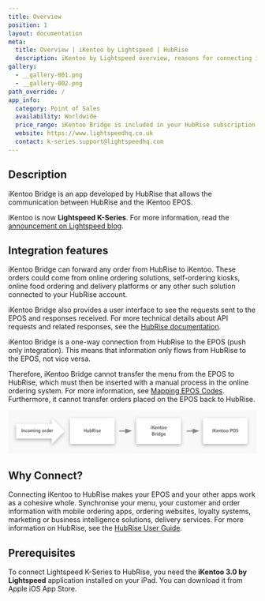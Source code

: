 ```yaml
---
title: Overview
position: 1
layout: documentation
meta:
  title: Overview | iKentoo by Lightspeed | HubRise
  description: iKentoo by Lightspeed overview, reasons for connecting it to HubRise and summary of integrated features. Synchronise data between your EPOS and your apps.
gallery:
  - __gallery-001.png
  - __gallery-002.png
path_override: /
app_info:
  category: Point of Sales
  availability: Worldwide
  price_range: iKentoo Bridge is included in your HubRise subscription. Contact Lightspeed to enquire about iKentoo pricing.
  website: https://www.lightspeedhq.co.uk
  contact: k-series.support@lightspeedhq.com
---
```


## Description

iKentoo Bridge is an app developed by HubRise that allows the communication between HubRise and the iKentoo EPOS.

iKentoo is now **Lightspeed K-Series**. For more information, read the [announcement on Lightspeed blog](https://www.lightspeedhq.co.uk/blog/lightspeed-restaurant-k-series/).

## Integration features

iKentoo Bridge can forward any order from HubRise to iKentoo. These orders could come from online ordering solutions, self-ordering kiosks, online food ordering and delivery platforms or any other such solution connected to your HubRise account.

iKentoo Bridge also provides a user interface to see the requests sent to the EPOS and responses received. For more technical details about API requests and related responses, see the [HubRise documentation](/docs/hubrise-logs/).

iKentoo Bridge is a one-way connection from HubRise to the EPOS (push only integration). This means that information only flows from HubRise to the EPOS, not vice versa.

Therefore, iKentoo Bridge cannot transfer the menu from the EPOS to HubRise, which must then be inserted with a manual process in the online ordering system. For more information, see [Mapping EPOS Codes](/apps/ikentoo/mapping-pos-codes). Furthermore, it cannot transfer orders placed on the EPOS back to HubRise.

![Connection Diagram](../images/008-en-2x-connection-diagram.png)

## Why Connect?

Connecting iKentoo to HubRise makes your EPOS and your other apps work as a cohesive whole. Synchronise your menu, your customer and order information with mobile ordering apps, ordering websites, loyalty systems, marketing or business intelligence solutions, delivery services. For more information on HubRise, see the [HubRise User Guide](/docs).

## Prerequisites

To connect Lightspeed K-Series to HubRise, you need the **iKentoo 3.0 by Lightspeed** application installed on your iPad. You can download it from Apple iOS App Store.
